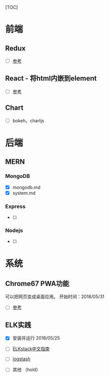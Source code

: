 [TOC]

# 前端
## Redux
- [ ] [参考](http://www.redux.org.cn/)

## React - 将html内嵌到element
- [ ] [参考](https://stackoverflow.com/questions/40108843/react-how-to-load-and-render-external-html-file/40109290)

## Chart
- [ ] bokeh，chartjs

# 后端
## MERN
### MongoDB
- [x] mongodb.md
- [x] system.md
### Express
- [ ] 
### Nodejs
- [ ] 


# 系统
## Chrome67 PWA功能
可以把网页变成桌面应用。
开始时间：2018/05/31
- [ ] [参考](https://developers.google.com/web/updates/2018/05/dpwa)

## ELK实践
- [x] 安装并运行 2018/05/25
- [ ] [ELKstack中文指南](https://legacy.gitbook.com/book/chenryn/elk-stack-guide-cn/details)
- [ ] [logstash](https://www.cnblogs.com/moonlightL/p/7760512.html)
- [ ] 其他 （hold）

